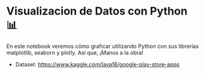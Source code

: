 # Visualizacion de Datos con Python :bar_chart:
En este notebook veremos cómo graficar utilizando Python con sus librerías matplotlib, seaborn y plotly. Así que, ¡Manos a la obra!

- Dataset: https://www.kaggle.com/lava18/google-play-store-apps
